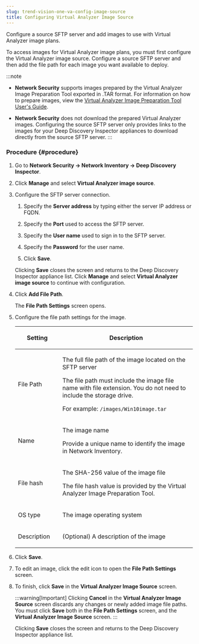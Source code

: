 ```yaml
---
slug: trend-vision-one-va-config-image-source
title: Configuring Virtual Analyzer Image Source
---
```


Configure a source SFTP server and add images to use with Virtual Analyzer image plans.

To access images for Virtual Analyzer image plans, you must first configure the Virtual Analyzer image source. Configure a source SFTP server and then add the file path for each image you want available to deploy.

:::note
- **Network Security** supports images prepared by the Virtual Analyzer Image Preparation Tool exported in .TAR format. For information on how to prepare images, view the [Virtual Analyzer Image Preparation Tool User's Guide](https://docs.trendmicro.com/en-us/documentation/virtual-analyzer-image-preparation/).

- **Network Security** does not download the prepared Virtual Analyzer images. Configuring the source SFTP server only provides links to the images for your Deep Discovery Inspector appliances to download directly from the source SFTP server.
:::

### Procedure {#procedure}

1.  Go to **Network Security → Network Inventory → Deep Discovery Inspector**.

2.  Click **Manage** and select **Virtual Analyzer image source**.

3.  Configure the SFTP server connection.

    1.  Specify the **Server address** by typing either the server IP address or FQDN.

    2.  Specify the **Port** used to access the SFTP server.

    3.  Specify the **User name** used to sign in to the SFTP server.

    4.  Specify the **Password** for the user name.

    5.  Click **Save**.

    Clicking **Save** closes the screen and returns to the Deep Discovery Inspector appliance list. Click **Manage** and select **Virtual Analyzer image source** to continue with configuration.

4.  Click **Add File Path**.

    The **File Path Settings** screen opens.

5.  Configure the file path settings for the image.

    <table>
    <colgroup>
    <col style="width: 25%" />
    <col style="width: 75%" />
    </colgroup>
    <thead>
    <tr>
    <th><p>Setting</p></th>
    <th><p>Description</p></th>
    </tr>
    </thead>
    <tbody>
    <tr>
    <td><p>File Path</p></td>
    <td><p>The full file path of the image located on the SFTP server</p>
    <p>The file path must include the image file name with file extension. You do not need to include the storage drive.</p>
    <p>For example: <code>/images/Win10image.tar</code></p></td>
    </tr>
    <tr>
    <td><p>Name</p></td>
    <td><p>The image name</p>
    <p>Provide a unique name to identify the image in Network Inventory.</p></td>
    </tr>
    <tr>
    <td><p>File hash</p></td>
    <td><p>The SHA-256 value of the image file</p>
    <p>The file hash value is provided by the Virtual Analyzer Image Preparation Tool.</p></td>
    </tr>
    <tr>
    <td><p>OS type</p></td>
    <td><p>The image operating system</p></td>
    </tr>
    <tr>
    <td><p>Description</p></td>
    <td><p>(Optional) A description of the image</p></td>
    </tr>
    </tbody>
    </table>

6.  Click **Save**.

7.  To edit an image, click the edit icon to open the **File Path Settings** screen.

8.  To finish, click **Save** in the **Virtual Analyzer Image Source** screen.

    :::warning[Important]
    Clicking **Cancel** in the **Virtual Analyzer Image Source** screen discards any changes or newly added image file paths. You must click **Save** both in the **File Path Settings** screen, and the **Virtual Analyzer Image Source** screen.
    :::

    Clicking **Save** closes the screen and returns to the Deep Discovery Inspector appliance list.
